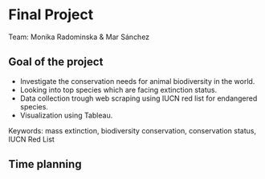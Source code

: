 # Final Project

Team: Monika Radominska & Mar Sánchez

## Goal of the project

- Investigate the conservation needs for animal biodiversity in the world. 
- Looking into top species which are facing extinction status. 
- Data collection trough web scraping using IUCN red list for endangered species. 
- Visualization using Tableau. 

Keywords: mass extinction, biodiversity conservation, conservation status, IUCN Red List


## Time planning
